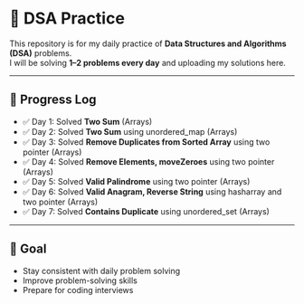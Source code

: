 # 📘 DSA Practice

This repository is for my daily practice of **Data Structures and Algorithms (DSA)** problems.  
I will be solving **1–2 problems every day** and uploading my solutions here.

---

## 🚀 Progress Log

- ✅ Day 1: Solved **Two Sum** (Arrays)
- ✅ Day 2: Solved **Two Sum** using unordered_map (Arrays)
- ✅ Day 3: Solved **Remove Duplicates from Sorted Array** using two pointer (Arrays)
- ✅ Day 4: Solved **Remove Elements, moveZeroes** using two pointer (Arrays)
- ✅ Day 5: Solved **Valid Palindrome** using two pointer (Arrays)
- ✅ Day 6: Solved **Valid Anagram, Reverse String** using hasharray and two pointer (Arrays)
- ✅ Day 7: Solved **Contains Duplicate** using unordered_set (Arrays)


---

## 🎯 Goal

- Stay consistent with daily problem solving
- Improve problem-solving skills
- Prepare for coding interviews
